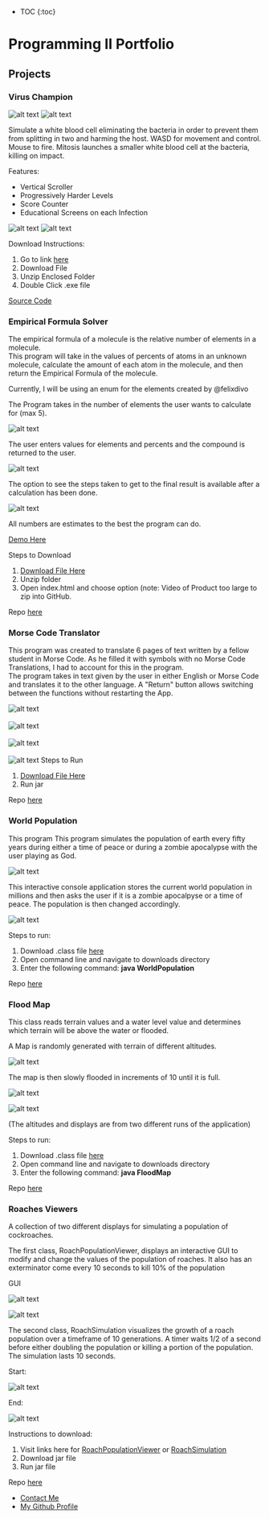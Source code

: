 * TOC
{:toc}


# Programming II Portfolio

## Projects

### Virus Champion


![alt text](https://kragula.github.io/Programming-II-Portfolio/VirusChampion/Screenshots/TitleScreen.png "Title Screen")
![alt text](https://kragula.github.io/Programming-II-Portfolio/VirusChampion/Screenshots/InstructionScreen.png "Instructions Screen")

Simulate a white blood cell eliminating the bacteria in order to prevent them from splitting in two and harming the host.  WASD for movement and control.  Mouse to fire.  Mitosis launches a smaller white blood cell at the bacteria, killing on impact.

Features:
<ul>
<li> Vertical Scroller</li>
<li> Progressively Harder Levels</li>
<li> Score Counter</li>
<li> Educational Screens on each Infection</li>
</ul>

![alt text](https://kragula.github.io/Programming-II-Portfolio/VirusChampion/Screenshots/Cellsgame.png "Gameplay")
![alt text](https://kragula.github.io/Programming-II-Portfolio/VirusChampion/Screenshots/Cellsend.png "Game Over")


Download Instructions:

1. Go to link [here](https://drive.google.com/open?id=0ByM0es_F6i1FekhHdDZrZEtseEU)
2. Download File
3. Unzip Enclosed Folder
4. Double Click .exe file

[Source Code](https://github.com/KRagula/Programming-II-Portfolio/tree/master/VirusChampion/src)

### Empirical Formula Solver

The empirical formula of a molecule is the relative number of elements in a molecule.  
This program will take in the values of percents of atoms in an unknown molecule, calculate the amount of each atom in the molecule, and then return the Empirical Formula of the molecule.

Currently, I will be using an enum for the elements created by @felixdivo

The Program takes in the number of elements the user wants to calculate for (max 5).  

![alt text](https://kragula.github.io/Programming-II-Portfolio/EmpiricalFormulaSolver/Screenshots/EmpirFormEntry.png)

The user enters values for elements and percents and the compound is returned to the user.  

![alt text](https://kragula.github.io/Programming-II-Portfolio/EmpiricalFormulaSolver/Screenshots/CalculatorScreen.png)

The option to see the steps taken to get to the final result is available after a calculation has been done.

![alt text](https://kragula.github.io/Programming-II-Portfolio/EmpiricalFormulaSolver/Screenshots/InstructionsCalc.png)

All numbers are estimates to the best the program can do.

[Demo Here](https://youtu.be/XKbyuNbmZZk)

Steps to Download
1. [Download File Here](https://github.com/KRagula/Programming-II-Portfolio/blob/master/EmpiricalFormulaSolver/EmpirFormulaSolver.zip)
2. Unzip folder
3. Open index.html and choose option (note: Video of Product too large to zip into GitHub.

Repo [here](https://github.com/KRagula/Programming-II-Portfolio/blob/master/EmpiricalFormulaSolver)

### Morse Code Translator

This program was created to translate 6 pages of text written by a fellow student in Morse Code.  As he filled it with symbols with no Morse Code Translations, I had to account for this in the program.  
The program takes in text given by the user in either English or Morse Code and translates it to the other language.  A "Return" button allows switching between the functions without restarting the App.  

![alt text](https://github.com/KRagula/WebPortfolio/blob/master/MorseTranslator/Screenshots/Entry.png)
<br/><br/>
![alt text](https://github.com/KRagula/WebPortfolio/blob/master/MorseTranslator/Screenshots/English.png)
<br/><br/>
![alt text](https://github.com/KRagula/WebPortfolio/blob/master/MorseTranslator/Screenshots/Morse.png)
<br/><br/>
![alt text](https://github.com/KRagula/WebPortfolio/blob/master/MorseTranslator/Screenshots/Translate.png)
Steps to Run

1. [Download File Here](https://github.com/KRagula/WebPortfolio/blob/master/MorseTranslator/MorseTranslator.jar)
2. Run jar

Repo [here](https://github.com/KRagula/WebPortfolio/blob/master/MorseTranslator)

### World Population

This program This program simulates the population of earth every fifty years
during either a time of peace or during a zombie apocalypse with the user
playing as God.

![alt text](https://kragula.github.io/Programming-II-Portfolio/WorldPopulation/Screenshots/WorldPopScreen.png "Display")

This interactive console application stores the current world population in millions and then asks the user if it is a zombie apocalpyse or a time of peace.  The population is then changed accordingly.

![alt text](https://kragula.github.io/Programming-II-Portfolio/WorldPopulation/Screenshots/EndScreen.png "Display")

Steps to run:
1. Download .class file [here](https://github.com/KRagula/Programming-II-Portfolio/blob/master/WorldPopulation/WorldPopulation.class)
2. Open command line and navigate to downloads directory
3. Enter the following command: **java WorldPopulation**

Repo [here](https://github.com/KRagula/Programming-II-Portfolio/blob/master/WorldPopulation)

### Flood Map
This class reads terrain values and a water level value and determines which terrain will be above the water or flooded.

A Map is randomly generated with terrain of different altitudes.

![alt text](https://kragula.github.io/Programming-II-Portfolio/FloodMap/Screenshots/FloodMapAlt.png "Display")

The map is then slowly flooded in increments of 10 until it is full.

![alt text](https://kragula.github.io/Programming-II-Portfolio/FloodMap/Screenshots/FloodMapPartial.png "Partial")

![alt text](https://kragula.github.io/Programming-II-Portfolio/FloodMap/Screenshots/FloodMapFull.png "Display")

(The altitudes and displays are from two different runs of the application)

Steps to run:
1. Download .class file [here](https://github.com/KRagula/Programming-II-Portfolio/blob/master/FloodMap/FloodMap.class)
2. Open command line and navigate to downloads directory
3. Enter the following command: **java FloodMap**

Repo [here](https://github.com/KRagula/Programming-II-Portfolio/blob/master/FloodMap)

### Roaches Viewers

A collection of two different displays for simulating a population of cockroaches.

The first class, RoachPopulationViewer, displays an interactive GUI to modify and change the values of the population of
roaches.  It also has an exterminator come every 10 seconds to kill 10% of the population

GUI

![alt text](https://kragula.github.io/Programming-II-Portfolio/Roaches/Screenshots/RoachViewerStart.png)

![alt text](https://kragula.github.io/Programming-II-Portfolio/Roaches/Screenshots/RoachViewerDouble.png)

The second class, RoachSimulation visualizes the growth of a roach population over a timeframe of 10 generations.  A timer waits
1/2 of a second before either doubling the population or killing a portion of the population.  The simulation lasts 10 seconds.

Start:

![alt text](https://kragula.github.io/Programming-II-Portfolio/Roaches/Screenshots/RoachesPartial.png)

End:

![alt text](https://kragula.github.io/Programming-II-Portfolio/Roaches/Screenshots/RoachesFinal.png)

Instructions to download:
1. Visit links here for [RoachPopulationViewer](https://github.com/KRagula/Programming-II-Portfolio/blob/master/Roaches/RoachPopulationViewer.jar) or [RoachSimulation](https://github.com/KRagula/Programming-II-Portfolio/blob/master/Roaches/RoachSimulation.jar)
2. Download jar file
3. Run jar file

Repo [here](https://github.com/KRagula/Programming-II-Portfolio/blob/master/Roaches)

<footer>
    		<ul>
        		<li><a href="mailto:k.ragula1@gmail.com">Contact Me</a></li>
        		<li><a href="https://github.com/KRagula">My Github Profile</a></li>
            
